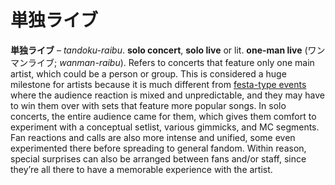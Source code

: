 # 単独ライブ

**単独ライブ** – *tandoku-raibu*. **solo concert**, **solo live** or lit. **one-man live** (ワンマンライブ; *wanman-raibu*). Refers to concerts that feature only one main artist, which could be a person or group. This is considered a huge milestone for artists because it is much different from [festa-type events](https://seiyuu.yakuaru.com/%E3%83%95%E3%82%A7%E3%82%B9%E3%83%86%E3%82%A3%E3%83%90%E3%83%AB%20=%20%E3%83%95%E3%82%A7%E3%82%B9%E3%82%BF%20=%20%E3%83%95%E3%82%A7%E3%82%B9%E3%83%88%20=%20%E3%83%95%E3%82%A7%E3%82%B9) where the audience reaction is mixed and unpredictable, and they may have to win them over with sets that feature more popular songs. In solo concerts, the entire audience came for them, which gives them comfort to experiment with a conceptual setlist, various gimmicks, and MC segments. Fan reactions and calls are also more intense and unified, some even experimented there before spreading to general fandom. Within reason, special surprises can also be arranged between fans and/or staff, since they’re all there to have a memorable experience with the artist.
